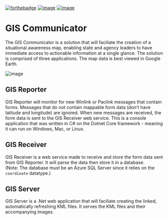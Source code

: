 [![forthebadge](https://forthebadge.com/images/badges/powered-by-electricity.svg)](https://forthebadge.com)
[![image](https://user-images.githubusercontent.com/2617394/173255052-2d3576b1-889c-42af-98c7-786509a4f5a1.png)](https://forthebadge.com)
[![image](https://user-images.githubusercontent.com/2617394/173255113-80294590-a303-4e39-b765-3ebdfe51fbbc.png)](https://forthebadge.com)

# GIS Communicator

The GIS Communicator is a solution that will faciliate the creation of a situational awareness map, enabling state and agency leaders to have immediate access to actionable information at a single glance.  The solution is comprised of three applications.  The map data is best viewed in Google Earth.

![image](https://user-images.githubusercontent.com/2617394/173254527-e0188f9a-5614-4291-bc05-954f69bc7209.png)

## GIS Reporter

GIS Reporter will monitor for new Winlink or Paclink messages that contain forms.  Messages that do not contain mappable form data (don't have latitude and longitude) are ignored.  When new messages are received, the form data is sent to the GIS Receiver web service.  This is a console application that was written in C# on the Dotnet Core framework - meaning it can run on Windows, Mac, or Linux.

## GIS Receiver
GIS Receiver is a web service made to receive and store the form data sent from GIS Reporter.  It will parse the data then store it in a database.  
(Note: The database must be an Azure SQL Server since it relies on the `coordinate` datatype.)

## GIS Server
GIS Server is a .Net web application that will faciliate creating the linked, automatically refreshing KML files.  It serves the KML files and their accompanying images.
